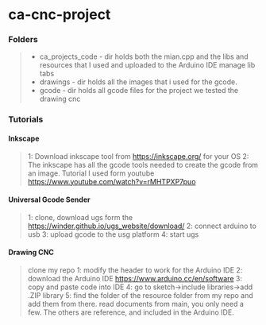 # ca-cnc-project

### Folders
> - ca_projects_code - dir holds both the mian.cpp and the libs and resources that I used and uploaded to the Arduino IDE manage lib tabs
> - drawings - dir holds all the images that i used for the gcode. 
> - gcode - dir holds all gcode files for the project we tested the drawing cnc


### Tutorials 

#### Inkscape
> 1: Download inkscape tool from https://inkscape.org/ for your OS
> 2: The inkscape has all the gcode tools needed to create the gcode from an image. Tutorial I used form youtube https://www.youtube.com/watch?v=rMHTPXP7puo

#### Universal Gcode Sender
> 1: clone, download ugs form the https://winder.github.io/ugs_website/download/
> 2: connect arduino to usb
> 3: upload gcode to the usg platform
> 4: start ugs

#### Drawing CNC 
> clone my repo
> 1: modify the header to work for the Arduino IDE
> 2: download the Arduino IDE https://www.arduino.cc/en/software
> 3: copy and paste code into IDE
> 4: go to sketch->include libraries->add .ZIP library
> 5: find the folder of the resource folder from my repo and add them from there. read documents from main, you only need a few. The others are reference, and included in the Arduino IDE.
